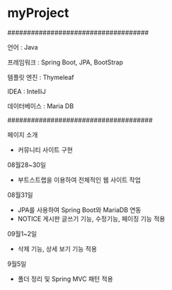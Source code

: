 # myProject
####################################

언어 : Java

프레임워크 : Spring Boot, JPA, BootStrap
     
템플릿 엔진 : Thymeleaf

IDEA : IntelliJ

데이터베이스 : Maria DB

#####################################

페이지 소개
- 커뮤니티 사이트 구현

08월28~30일
- 부트스트랩을 이용하여 전체적인 웹 사이트 작업

08월31일
- JPA를 사용하여 Spring Boot와 MariaDB 연동 
- NOTICE 게시판 글쓰기 기능, 수정기능, 페이징 기능 적용

09월1~2일
- 삭제 기능, 상세 보기 기능 적용

9월5일
- 폴더 정리 및 Spring MVC 패턴 적용
